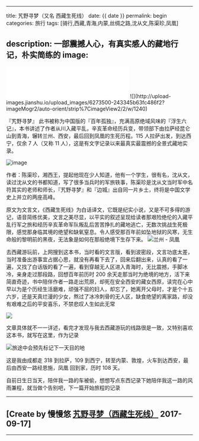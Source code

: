 ## 
---
title: 艽野寻梦（又名 西藏生死线）
date: {{ date }}
permalink: begin
categories: 旅行
tags: [骑行,西藏,青海,内蒙,丝绸之路,沈从文,陈渠珍,凤凰]

description: 一部震撼人心，有真实感人的藏地行记，朴实简练的
image:
---
<p class="description"></p>

<iframe frameborder="no" border="0" marginwidth="0" marginheight="0" width=330 height=86 src="//music.163.com/outchain/player?type=2&id=484311961&auto=1&height=66"></iframe>
![](http://upload-images.jianshu.io/upload_images/6273500-243345b63fc486f2?imageMogr2/auto-orient/strip%7CimageView2/2/w/1240)

『艽野寻梦』    此书被称为中国版的『百年孤独』，充满高原绝域风味的『浮生六记』，本书讲述了作者从川入藏平乱，辛亥革命经历兵变，带领部下由拉萨经昆仑山到青海，辗转兰州、西安，最后回到凤凰的生死历程。115 人拉萨出发，到达西宁，仅余 7 人（又称 11 人），这是有文字记录以来最真实最震撼的全景式藏地实录。

![image](http://upload-images.jianshu.io/upload_images/6273500-f790188c1fb46229?imageMogr2/auto-orient/strip%7CimageView2/2/w/1240)

 作者：陈渠珍，湘西王，提起他现在少人知道，他有一个学生，很有名，沈从文，读过沈从文的书都知道，写了很多当兵时的军旅轶事，陈渠珍是沈从文当时军中名符其实的老师和师长，『艽野寻梦』和『边城』出自同一片乡土，终将是中国文学史上并立的两座高峰。 

原文为文言文，《西藏生死线》为白话译文，它既是纪实小说，又是不可多得的游记，语音简练优美，文言之美尽显，以平实的叙述呈现给读者那艰险绝伦的入藏平乱行军之旅和经历辛亥革命军队叛乱后苦苦挣扎的藏地逃亡，无数次挑战生死极限，感觉那身临其境的绝望和缺氧窒息。令人感受那百年前如坠地狱的风寒，无生命般的黎明前的黑夜，无法象是如何在那般绝境下生存下来。
![兰州 - 凤凰](https://upload-images.jianshu.io/upload_images/6273500-74b4c2c65785d164.png?imageMogr2/auto-orient/strip%7CimageView2/2/w/1240)

去西藏游玩前，上网搜到这本书，当时看的文言版，看到波密段，文言功底太差，当时准备出游事宜占据心思，就没有再看下去了，回来后翻出来，认真的看了一遍，又找了白话版的看了一遍，看到穿越无人区进入青海时，无比震撼，手脚冰冷，亲身走过那段路，回想百年前历时 200 余天走那当时为绝境的地方，活下来简直奇迹，书中陪伴作者一路走出荒原，却死在安全西安的藏女西原，读完在心中早以为是个历经生活磨难，顽强不屈的妇人，却忘了，她离开父母时，才是个十五六岁，还是天真烂漫的少女，熬过了冰冷刺骨的无人区，缺食绝望的离家路，却没有艰难之后的平安喜乐，不禁悲叹人生如此无常

![](https://upload-images.jianshu.io/upload_images/6273500-58dbe153298729e4.png?imageMogr2/auto-orient/strip%7CimageView2/2/w/1240)

文章具体就不一一详述，看完才发现与我去西藏游玩的线路很是一致，又特别喜欢这本书，就写在这里，作为记录

![旅途中会预先标记下一天目的地](https://upload-images.jianshu.io/upload_images/6273500-45d1a9986ddd6d46.png?imageMogr2/auto-orient/strip%7CimageView2/2/w/1240)

这是我由成都走 318 到拉萨，109 到西宁，转至内蒙、敦煌，火车到达西安，最后由西安一路经恩施，凤凰 回到家，历时 108 天。

自前日生日当天，陪伴我一路的车被偷，想想写点东西记录下她陪伴我这一路的风雨兼程，就当做个告别吧，下一篇开始旅程的记录
* * *
[Create by 慢慢悠 [艽野寻梦（西藏生死线）](https://mp.weixin.qq.com/s?__biz=MzIwMDg5MDMyNg==&mid=2247483667&idx=1&sn=4b3509d346781f3cf48923559b2d1c8c&chksm=96f703aaa1808abcf8f7dd475e3767a7f3bbc423b6ef82eab4bc09c67bb002935afaa31ffe54&token=1851428502&lang=zh_CN#rd)  2017-09-17]
---
<hr />
